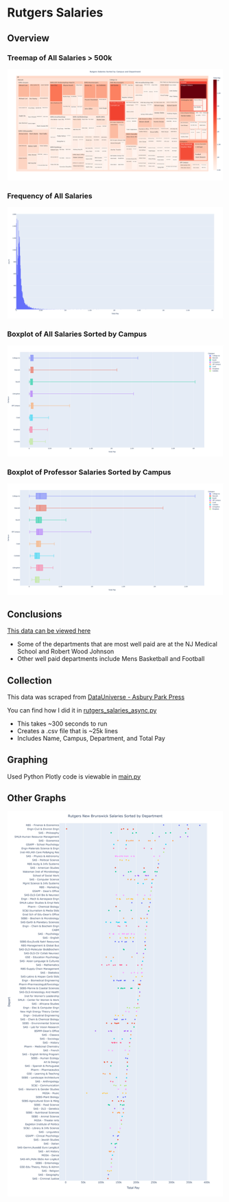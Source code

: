 # Rutgers Salaries

## Overview
### Treemap of All Salaries > 500k
![Treemap of All Salaries > 500k](/images/Treemap%20Salaries%20More%20Than%20500k.png)

### Frequency of All Salaries 
![Frequency of All Salaries](/images/Histogram%20All.png)

### Boxplot of All Salaries Sorted by Campus
![Boxplot of All Salaries Sorted by Campus](/images/Boxplot%20By%20Campus%20All.png)

### Boxplot of Professor Salaries Sorted by Campus
![Boxplot of Professor Salaries Sorted by Campus](/images/Boxplot%20By%20Campus%20Professors%20Only.png)

## Conclusions

[This data can be viewed here](https://ibrahimmudassar.github.io/Rutgers-Salaries/)

* Some of the departments that are most well paid are at the NJ Medical School and Robert Wood Johnson
* Other well paid departments include Mens Basketball and Football

## Collection

This data was scraped from [DataUniverse - Asbury Park Press](https://content-static.app.com/datauniverse/caspio/bundle/Rutgers_salaries.html)

You can find how I did it in [rutgers_salaries_async.py](/rutgers_salaries_async.py)
* This takes ~300 seconds to run
* Creates a .csv file that is ~25k lines
* Includes Name, Campus, Department, and Total Pay

## Graphing
Used Python Plotly code is viewable in [main.py](/main.py)

## Other Graphs
![Rutgers New Brunswick Salaries Sorted by Department](/images/rutgers_salaries_by_depart.png)
